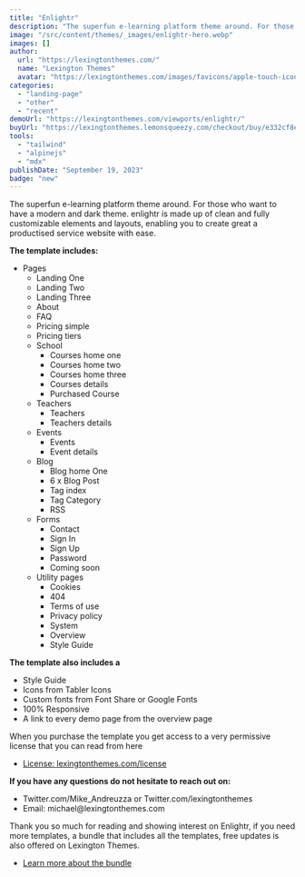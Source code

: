 ```yaml
---
title: "Enlightr"
description: "The superfun e-learning platform theme around. For those who want to have a modern and dark theme."
image: "/src/content/themes/_images/enlightr-hero.webp"
images: []
author:
  url: "https://lexingtonthemes.com/"
  name: "Lexington Themes"
  avatar: "https://lexingtonthemes.com/images/favicons/apple-touch-icon.png"
categories:
  - "landing-page"
  - "other"
  - "recent"
demoUrl: "https://lexingtonthemes.com/viewports/enlightr/"
buyUrl: "https://lexingtonthemes.lemonsqueezy.com/checkout/buy/e332cf8e-8275-40ad-8888-60ccaea02c0b"
tools:
  - "tailwind"
  - "alpinejs"
  - "mdx"
publishDate: "September 19, 2023"
badge: "new"
---
```


<p>The superfun e-learning platform theme around. For those who want to have a modern and dark theme. enlightr is made up of clean and fully customizable elements and layouts, enabling you to create great a productised service website with ease.
</p>

<p><strong>The template includes:</strong></p>
<ul>
  <li>Pages
    <ul>
      <li>Landing One</li>
      <li>Landing Two</li>
      <li>Landing Three</li>
      <li>About</li>
      <li>FAQ</li>
      <li>Pricing simple</li>
      <li>Pricing tiers</li>
      <li>School
        <ul>
          <li>Courses home one</li>
          <li>Courses home two</li>
          <li>Courses home three</li>
          <li>Courses details</li>
          <li>Purchased Course</li>
        </ul>
      </li>
      <li>Teachers
        <ul>
          <li>Teachers</li>
          <li>Teachers details</li>
        </ul>
      </li>
      <li>Events
        <ul>
          <li>Events</li>
          <li>Event details</li>
        </ul>
      </li>
      <li>Blog
        <ul>
          <li>Blog home One</li>
          <li>6 x Blog Post</li>
          <li>Tag index</li>
          <li>Tag Category</li>
          <li>RSS</li>
        </ul>
      </li>
      <li>Forms
        <ul>
          <li>Contact</li>
          <li>Sign In</li>
          <li>Sign Up</li>
          <li>Password</li>
          <li>Coming soon</li>
        </ul>
      </li>
      <li>Utility pages
        <ul>
          <li>Cookies</li>
          <li>404</li>
          <li>Terms of use</li>
          <li>Privacy policy</li>
          <li>System</li>
          <li>Overview</li>
          <li>Style Guide</li>
        </ul>
      </li>
    </ul>
  </li>
</ul>
<p><strong>The template also includes a</strong></p>
<ul>
  <li>Style Guide</li>
  <li>Icons from Tabler Icons</li>
  <li>Custom fonts from Font Share or Google Fonts</li>
  <li>100%&nbsp;Responsive</li>
  <li>A link to every demo page from the overview page</li>
</ul>
<p>When you purchase the template you get access to a very permissive license that you can read from here</p>
<ul>
  <li><a href="https://lexingtonthemes.com/license/" rel="noopener noreferrer" target="_blank">License: lexingtonthemes.com/license</a></li>
</ul>
<p><strong>If you have any questions do not hesitate to reach out on:</strong></p>
<ul>
  <li>Twitter.com/Mike_Andreuzza or&nbsp;Twitter.com/lexingtonthemes</li>
  <li>Email: michael@lexingtonthemes.com</li>
</ul>
<p>Thank you so much for reading and showing interest on Enlightr, if you need more templates, a bundle that includes all the templates, free updates is also offered on Lexington Themes.&nbsp;</p>
<ul>
  <li><a href="https://lexingtonthemes.com/pricing/" rel="noopener noreferrer" target="_blank">Learn more about the bundle</a></li>
</ul>
